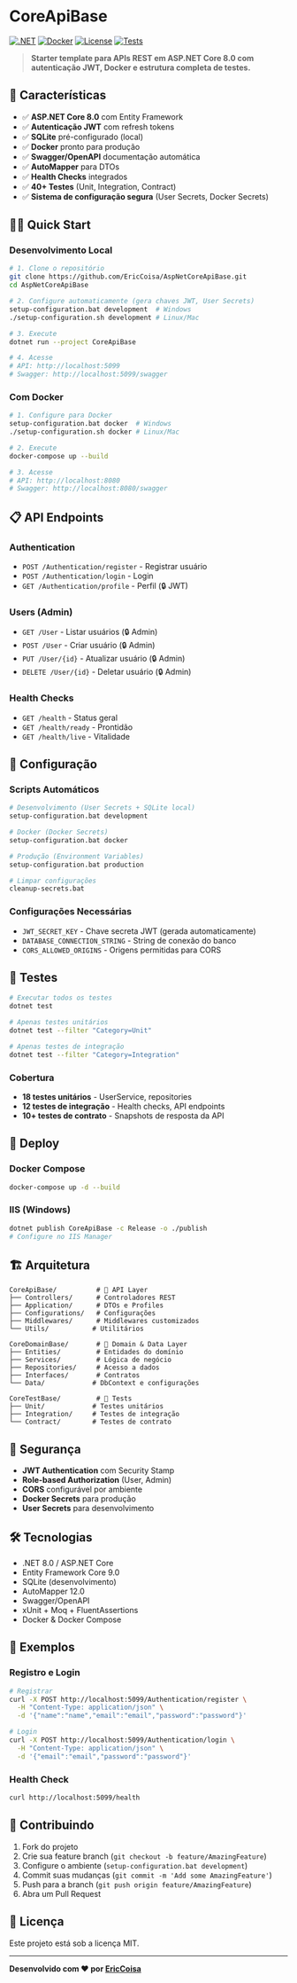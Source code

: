 # CoreApiBase

[![.NET](https://img.shields.io/badge/.NET-8.0-512BD4?style=flat&logo=dotnet)](https://dotnet.microsoft.com/download/dotnet/8.0)
[![Docker](https://img.shields.io/badge/Docker-Ready-2496ED?style=flat&logo=docker)](https://docker.com)
[![License](https://img.shields.io/badge/License-MIT-green.svg)](LICENSE)
[![Tests](https://img.shields.io/badge/Tests-40%2B-brightgreen)](CoreTestBase/)

> **Starter template para APIs REST em ASP.NET Core 8.0 com autenticação JWT, Docker e estrutura completa de testes.**

## 🚀 Características

- ✅ **ASP.NET Core 8.0** com Entity Framework
- ✅ **Autenticação JWT** com refresh tokens
- ✅ **SQLite** pré-configurado (local) 
- ✅ **Docker** pronto para produção
- ✅ **Swagger/OpenAPI** documentação automática
- ✅ **AutoMapper** para DTOs
- ✅ **Health Checks** integrados
- ✅ **40+ Testes** (Unit, Integration, Contract)
- ✅ **Sistema de configuração segura** (User Secrets, Docker Secrets)

## 🏃‍♂️ Quick Start

### Desenvolvimento Local

```bash
# 1. Clone o repositório
git clone https://github.com/EricCoisa/AspNetCoreApiBase.git
cd AspNetCoreApiBase

# 2. Configure automaticamente (gera chaves JWT, User Secrets)
setup-configuration.bat development  # Windows
./setup-configuration.sh development # Linux/Mac

# 3. Execute
dotnet run --project CoreApiBase

# 4. Acesse
# API: http://localhost:5099
# Swagger: http://localhost:5099/swagger
```

### Com Docker

```bash
# 1. Configure para Docker
setup-configuration.bat docker  # Windows
./setup-configuration.sh docker # Linux/Mac

# 2. Execute
docker-compose up --build

# 3. Acesse
# API: http://localhost:8080
# Swagger: http://localhost:8080/swagger
```

## 📋 API Endpoints

### Authentication
- `POST /Authentication/register` - Registrar usuário
- `POST /Authentication/login` - Login
- `GET /Authentication/profile` - Perfil (🔒 JWT)

### Users (Admin)
- `GET /User` - Listar usuários (🔒 Admin)
- `POST /User` - Criar usuário (🔒 Admin)
- `PUT /User/{id}` - Atualizar usuário (🔒 Admin)
- `DELETE /User/{id}` - Deletar usuário (🔒 Admin)

### Health Checks
- `GET /health` - Status geral
- `GET /health/ready` - Prontidão
- `GET /health/live` - Vitalidade

## 🔧 Configuração

### Scripts Automáticos
```bash
# Desenvolvimento (User Secrets + SQLite local)
setup-configuration.bat development

# Docker (Docker Secrets)
setup-configuration.bat docker

# Produção (Environment Variables)
setup-configuration.bat production

# Limpar configurações
cleanup-secrets.bat
```

### Configurações Necessárias
- `JWT_SECRET_KEY` - Chave secreta JWT (gerada automaticamente)
- `DATABASE_CONNECTION_STRING` - String de conexão do banco
- `CORS_ALLOWED_ORIGINS` - Origens permitidas para CORS

## 🧪 Testes

```bash
# Executar todos os testes
dotnet test

# Apenas testes unitários
dotnet test --filter "Category=Unit"

# Apenas testes de integração
dotnet test --filter "Category=Integration"
```

### Cobertura
- **18 testes unitários** - UserService, repositories
- **12 testes de integração** - Health checks, API endpoints
- **10+ testes de contrato** - Snapshots de resposta da API

## 🐳 Deploy

### Docker Compose
```bash
docker-compose up -d --build
```

### IIS (Windows)
```bash
dotnet publish CoreApiBase -c Release -o ./publish
# Configure no IIS Manager
```

## 🏗️ Arquitetura

```
CoreApiBase/          # 🎯 API Layer
├── Controllers/      # Controladores REST
├── Application/      # DTOs e Profiles
├── Configurations/   # Configurações
├── Middlewares/      # Middlewares customizados
└── Utils/           # Utilitários

CoreDomainBase/       # 🏢 Domain & Data Layer
├── Entities/         # Entidades do domínio
├── Services/         # Lógica de negócio
├── Repositories/     # Acesso a dados
├── Interfaces/       # Contratos
└── Data/            # DbContext e configurações

CoreTestBase/         # 🧪 Tests
├── Unit/            # Testes unitários
├── Integration/     # Testes de integração
└── Contract/        # Testes de contrato
```

## 🔐 Segurança

- **JWT Authentication** com Security Stamp
- **Role-based Authorization** (User, Admin)
- **CORS** configurável por ambiente
- **Docker Secrets** para produção
- **User Secrets** para desenvolvimento

## 🛠️ Tecnologias

- .NET 8.0 / ASP.NET Core
- Entity Framework Core 9.0
- SQLite (desenvolvimento)
- AutoMapper 12.0
- Swagger/OpenAPI
- xUnit + Moq + FluentAssertions
- Docker & Docker Compose

## 📖 Exemplos

### Registro e Login
```bash
# Registrar
curl -X POST http://localhost:5099/Authentication/register \
  -H "Content-Type: application/json" \
  -d '{"name":"name","email":"email","password":"password"}'

# Login
curl -X POST http://localhost:5099/Authentication/login \
  -H "Content-Type: application/json" \
  -d '{"email":"email","password":"password"}'
```

### Health Check
```bash
curl http://localhost:5099/health
```

## 🤝 Contribuindo

1. Fork do projeto
2. Crie sua feature branch (`git checkout -b feature/AmazingFeature`)
3. Configure o ambiente (`setup-configuration.bat development`)
4. Commit suas mudanças (`git commit -m 'Add some AmazingFeature'`)
5. Push para a branch (`git push origin feature/AmazingFeature`)
6. Abra um Pull Request

## 📄 Licença

Este projeto está sob a licença MIT.

---

**Desenvolvido com ❤️ por [EricCoisa](https://github.com/EricCoisa)**
